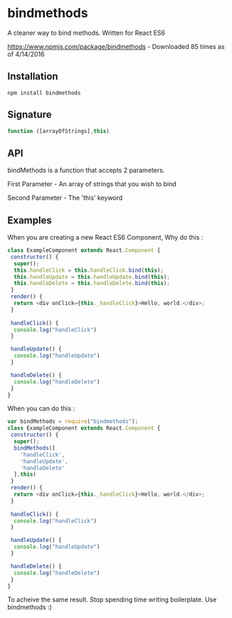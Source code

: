 # bindmethods
A cleaner way to bind methods. Written for React ES6

https://www.npmjs.com/package/bindmethods - Downloaded 85 times as of 4/14/2016

## Installation
```
npm install bindmethods
```
## Signature

```js
function ([arrayOfStrings],this)
```

## API 
bindMethods is a function that accepts 2 parameters.

First Parameter - An array of strings that you wish to bind

Second Parameter - The 'this' keyword

## Examples

When you are creating a new React ES6 Component, Why do this : 
```js
class ExampleComponent extends React.Component {
 constructor() {
  super();
  this.handleClick = this.handleClick.bind(this);
  this.handleUpdate = this.handleUpdate.bind(this);
  this.handleDelete = this.handleDelete.bind(this);
 }
 render() { 
  return <div onClick={this._handleClick}>Hello, world.</div>;
 }
 
 handleClick() {
  console.log("handleClick")
 }

 handleUpdate() {
  console.log("handleUpdate")
 }

 handleDelete() {
  console.log("handleDelete")
 }
}
```

When you can do this :

```js
var bindMethods = require("bindmethods");
class ExampleComponent extends React.Component {
 constructor() {
  super();
  bindMethods([
    'handleClick',
    'handleUpdate',
    'handleDelete'
  ],this)
 }
 render() { 
  return <div onClick={this._handleClick}>Hello, world.</div>;
 }
 
 handleClick() {
  console.log("handleClick")
 }

 handleUpdate() {
  console.log("handleUpdate")
 }

 handleDelete() {
  console.log("handleDelete")
 }
}
```
To acheive the same result. Stop spending time writing boilerplate. Use bindmethods :)

